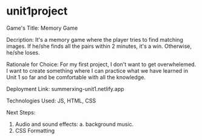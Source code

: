 # unit1project

Game's Title: Memory Game

Decription: It's a memory game where the player tries to find matching images. If he/she finds all the pairs within 2 minutes, it's a win. Otherwise, he/she loses. 

Rationale for Choice: For my first project, I don't want to get overwhelemed. I want to create something where I can practice what we have learned in Unit 1 so far and be comfortable with all the knowledge. 

Deployment Link: summerxing-unit1.netlify.app


Technologies Used: JS, HTML, CSS

Next Steps: 
1. Audio and sound effects: a. background music. 
2. CSS Formatting 



